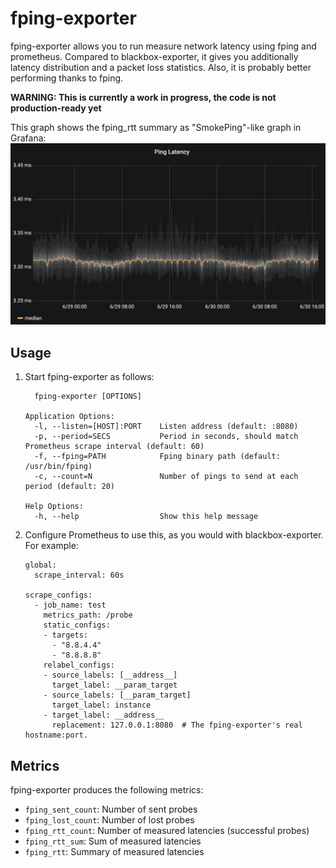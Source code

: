 # fping-exporter

fping-exporter allows you to run measure network latency using fping and
prometheus. Compared to blackbox-exporter, it gives you additionally latency
distribution and a packet loss statistics. Also, it is probably better
performing thanks to fping.

**WARNING: This is currently a work in progress, the code is not production-ready yet**

This graph shows the fping\_rtt summary as "SmokePing"-like graph in Grafana:
![screenshot](README_screenshot.png)

## Usage

1. Start fping-exporter as follows:
   ```
     fping-exporter [OPTIONS]
   
   Application Options:
     -l, --listen=[HOST]:PORT    Listen address (default: :8080)
     -p, --period=SECS           Period in seconds, should match Prometheus scrape interval (default: 60)
     -f, --fping=PATH            Fping binary path (default: /usr/bin/fping)
     -c, --count=N               Number of pings to send at each period (default: 20)
   
   Help Options:
     -h, --help                  Show this help message
   ```
2. Configure Prometheus to use this, as you would with blackbox-exporter. For example:
   ```
   global:
     scrape_interval: 60s
   
   scrape_configs:
     - job_name: test
       metrics_path: /probe
       static_configs:
       - targets:
         - "8.8.4.4"
         - "8.8.8.8"
       relabel_configs:
       - source_labels: [__address__]
         target_label: __param_target
       - source_labels: [__param_target]
         target_label: instance
       - target_label: __address__
         replacement: 127.0.0.1:8080  # The fping-exporter's real hostname:port.
   ```

## Metrics

fping-exporter produces the following metrics:

- `fping_sent_count`: Number of sent probes
- `fping_lost_count`: Number of lost probes
- `fping_rtt_count`: Number of measured latencies (successful probes)
- `fping_rtt_sum`: Sum of measured latencies
- `fping_rtt`: Summary of measured latencies
